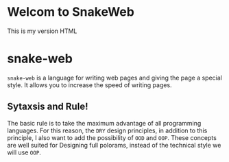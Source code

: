 # Welcom to SnakeWeb

This is my version HTML

# snake-web

`snake-web` is a language for writing web pages and giving the page a special style. It allows you to increase the speed of writing pages.

## Sytaxsis and Rule!
The basic rule is to take the maximum advantage of all programming languages.
For this reason, the `DRY` design principles, in addition to this principle, I also want to add the possibility of `OOD` and `OOP`.
These concepts are well suited for Designing full polorams, instead of the technical style we will use `OOP`.
